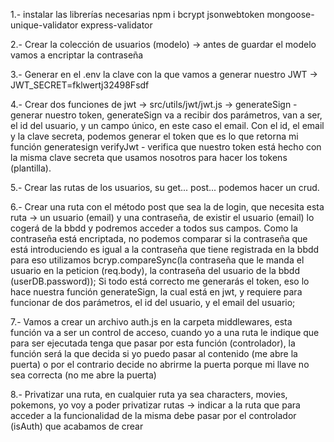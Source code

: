 1.- instalar las librerías necesarias npm i bcrypt jsonwebtoken mongoose-unique-validator express-validator

2.- Crear la colección de usuarios (modelo) -> antes de guardar el modelo vamos a encriptar la contraseña

3.- Generar en el .env la clave con la que vamos a generar nuestro JWT -> JWT_SECRET=fklwertj32498Fsdf

4.- Crear dos funciones de jwt -> src/utils/jwt/jwt.js  -> generateSign - generar nuestro token, generateSign va a recibir dos parámetros, van a ser, el id del usuario, y un campo único, en este caso el email.
Con el id, el email y la clave secreta, podemos generar el token que es lo que retorna mi función generatesign
verifyJwt - verifica que nuestro token está hecho con la misma clave secreta que usamos nosotros para hacer los tokens (plantilla).

5.- Crear las rutas de los usuarios, su get... post... podemos hacer un crud.

6.- Crear una ruta con el método post que sea la de login, que necesita esta ruta -> un usuario (email) y una contraseña, de existir el usuario (email) lo cogerá de la bbdd y podremos acceder a todos sus campos.
Como la contraseña está encriptada, no podemos comparar si la contraseña que está introduciendo es igual a la contraseña que tiene registrada en la bbdd para eso utilizamos bcryp.compareSync(la contraseña que le manda el usuario en la peticion (req.body), la contraseña del usuario de la bbdd (userDB.password));
Si todo está correcto me generarás el token, eso lo hace nuestra función generateSign, la cual está en jwt, y requiere para funcionar de dos parámetros, el id del usuario, y el email del usuario;

7.- Vamos a crear un archivo auth.js en la carpeta middlewares, esta función va a ser un control de acceso, cuando yo a una ruta le indique que para ser ejecutada tenga que pasar por esta función (controlador), la función será la que decida si yo puedo pasar al contenido (me abre la puerta) o por el contrario decide no abrirme la puerta porque mi llave no sea correcta (no me abre la puerta)

8.- Privatizar una ruta, en cualquier ruta ya sea characters, movies, pokemons, yo voy a poder privatizar rutas ->  indicar a la ruta que para acceder a la funcionalidad de la misma debe pasar por el controlador (isAuth) que acabamos de crear
